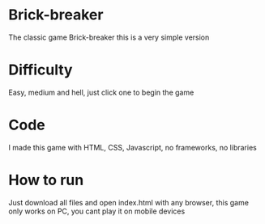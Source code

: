 # Brick-breaker
The classic game Brick-breaker this is a very simple version

# Difficulty
Easy, medium and hell, just click one to begin the game

# Code
I made this game with HTML, CSS, Javascript, no frameworks, no libraries

# How to run
Just download all files and open index.html with any browser, this game only works on PC, you cant play it on mobile devices

